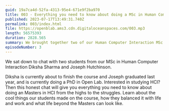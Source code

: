 ```yaml
---
guid: 19a7ca4d-52fa-4313-95e4-671e9f2ba970
title: 003 - Everything you need to know about doing a MSc in Human Computer Interaction
published: 2023-07-17T13:49:31.740Z
permalink: 003/index.html
file: https://openblab.ams3.cdn.digitaloceanspaces.com/003.mp3
length: 56575393
duration: 2828.565
summary: We brought together two of our Human Computer Interaction MSc students to talk more about their experience of doing the course.
episodeNumber: 3
---
```


We sat down to chat with two students from our MSc in Human Computer Interaction Diksha Sharma and Joseph Hutchinson.

Diksha is currently about to finish the course and Joseph graduated last year, and is currently doing a PhD in Open Lab. Interested in studying HCI? Then this honest chat will give you everything you need to know about doing an Masters in HCI from the highs to the struggles. Learn about the cool things our students made on the course, how they balanced it with life and work and what life beyond the Masters can look like.
